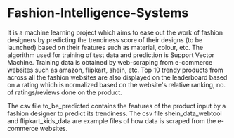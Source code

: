 # Fashion-Intelligence-Systems
It is a machine learning project which aims to ease out the work of fashion designers by predicting the trendiness score of their designs (to be launched) based on their features such as material, colour, etc. The algorithm used for training of test data and prediction is Support Vector Machine. Training data is obtained by web-scraping from e-commerce websites such as amazon, flipkart, shein, etc. Top 10 trendy products from across all the fashion websites are also displayed on the leaderboard based on a rating which is normalized based on the website's relative ranking, no. of ratings/reviews done on the product.

The csv file to_be_predicted contains the features of the product input by a fashion designer to predict its trendiness.
The csv file shein_data_webtool and flipkart_kids_data are example files of how data is scraped from the e-commerce websites.
